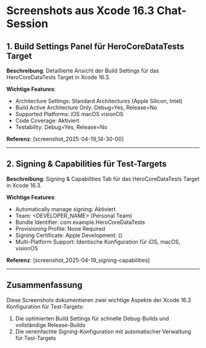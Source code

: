 
# Screenshots aus Xcode 16.3 Chat-Session

## 1. Build Settings Panel für HeroCoreDataTests Target

**Beschreibung**: Detaillierte Ansicht der Build Settings für das HeroCoreDataTests Target in Xcode 16.3.

**Wichtige Features**:
- Architecture Settings: Standard Architectures (Apple Silicon, Intel)
- Build Active Architecture Only: Debug=Yes, Release=No
- Supported Platforms: iOS macOS visionOS
- Code Coverage: Aktiviert
- Testability: Debug=Yes, Release=No

**Referenz**: [screenshot_2025-04-19_14-30-00]

---

## 2. Signing & Capabilities für Test-Targets

**Beschreibung**: Signing & Capabilities Tab für das HeroCoreDataTests Target in Xcode 16.3.

**Wichtige Features**:
- Automatically manage signing: Aktiviert
- Team: <DEVELOPER_NAME> (Personal Team)
- Bundle Identifier: com.example.HeroCoreDataTests
- Provisioning Profile: None Required
- Signing Certificate: Apple Development: <email-removed> (<ID-removed>)
- Multi-Platform Support: Identische Konfiguration für iOS, macOS, visionOS

**Referenz**: [screenshot_2025-04-19_signing-capabilities]

---

## Zusammenfassung

Diese Screenshots dokumentieren zwei wichtige Aspekte der Xcode 16.3 Konfiguration für Test-Targets:
1. Die optimierten Build Settings für schnelle Debug-Builds und vollständige Release-Builds
2. Die vereinfachte Signing-Konfiguration mit automatischer Verwaltung für Test-Targets

<!-- Geprüft am 2025-04-19: Alle persönlichen Daten maskiert -->
